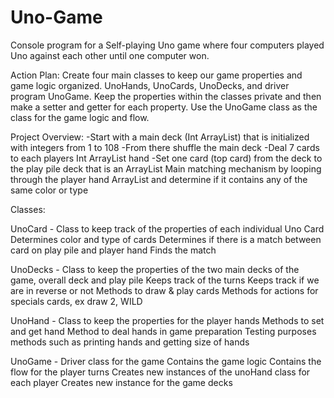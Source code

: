 # Uno-Game
Console program for a Self-playing Uno game where four computers played Uno against each other until one computer won.

Action Plan:
Create four main classes to keep our game properties and game logic organized. UnoHands, UnoCards, UnoDecks, and driver program UnoGame. Keep the properties within the classes private and then make a setter and getter for each property. Use the UnoGame class as the class for the game logic and flow. 

Project Overview:
-Start with a main deck (Int ArrayList) that is initialized with integers from 1 to 108
-From there shuffle the main deck 
-Deal 7 cards to each players Int ArrayList hand 
-Set one card (top card) from the deck to the play pile deck that is an ArrayList
Main matching mechanism by looping through the player hand ArrayList and determine if it contains any of the same color or type 

Classes: 

UnoCard - 
Class to keep track of the properties of each individual Uno Card
Determines color and type of cards
Determines if there is a match between card on play pile and player hand
Finds the match 

UnoDecks - 
Class to keep the properties of the two main decks of the game, overall deck and play pile
Keeps track of the turns 
Keeps track if we are in reverse or not 
Methods to draw & play cards
Methods for actions for specials cards, ex draw 2, WILD 

UnoHand - 
Class to keep the properties for the player hands
Methods to set and get hand 
Method to deal hands in game preparation
Testing purposes methods such as printing hands and getting size of hands


UnoGame - 
Driver class for the game 
Contains the game logic 
Contains the flow for the player turns 
Creates new instances of the unoHand class for each player
Creates new instance for the game decks 


